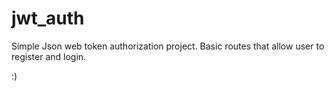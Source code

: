 # jwt_auth
Simple Json web token authorization project. Basic routes that allow user to register and login.

:)
